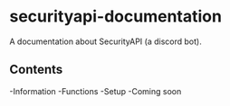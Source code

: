 # securityapi-documentation
A documentation about SecurityAPI (a discord bot).

## Contents

-Information
-Functions
-Setup
-Coming soon
